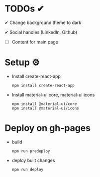 # TODOs ✔
✔ Change background theme to dark

✔ Social handles (LinkedIn, Github)

- [ ] Content for main page

# Setup ⚙
* Install create-react-app
    ```
    npm install create-react-app
    ```

* Install material-ui core, material-ui icons
    ```
    npm install @material-ui/core
    npm install @material-ui/icons
    ```


# Deploy on gh-pages
* build
    ```
    npm run predeploy
    ```

* deploy built changes
    ```
    npm run deploy
    ```
